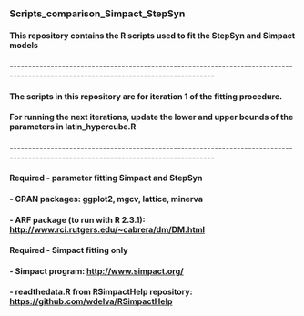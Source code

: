 ### Scripts_comparison_Simpact_StepSyn

#### This repository contains the R scripts used to fit the StepSyn and Simpact models 
#### -----------------------------------------------------------------------------------------------------------------------------------
#### The scripts in this repository are for iteration 1 of the fitting procedure.
#### For running the next iterations, update the lower and upper bounds of the parameters in latin_hypercube.R
#### -----------------------------------------------------------------------------------------------------------------------------------
#### Required - parameter fitting Simpact and StepSyn
#### - CRAN packages: ggplot2, mgcv, lattice, minerva
#### - ARF package (to run with R 2.3.1): http://www.rci.rutgers.edu/~cabrera/dm/DM.html
#### Required - Simpact fitting only
#### - Simpact program: http://www.simpact.org/
#### - readthedata.R from RSimpactHelp repository: https://github.com/wdelva/RSimpactHelp
































